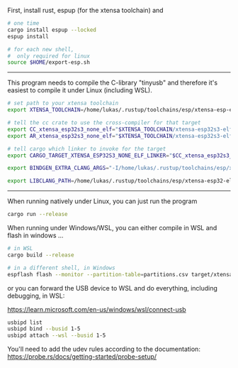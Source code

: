 
First, install rust, espup (for the xtensa toolchain) and 

```sh
# one time
cargo install espup --locked
espup install

# for each new shell,
#  only required for linux
source $HOME/export-esp.sh
```

----------

This program needs to compile the C-library "tinyusb" and therefore it's easiest to compile it under Linux (including WSL).

```sh
# set path to your xtensa toolchain
export XTENSA_TOOLCHAIN=/home/lukas/.rustup/toolchains/esp/xtensa-esp-elf/esp-14.2.0_20240906/xtensa-esp-elf/bin

# tell the cc crate to use the cross-compiler for that target
export CC_xtensa_esp32s3_none_elf="$XTENSA_TOOLCHAIN/xtensa-esp32s3-elf-gcc"
export AR_xtensa_esp32s3_none_elf="$XTENSA_TOOLCHAIN/xtensa-esp32s3-elf-ar"

# tell cargo which linker to invoke for the target
export CARGO_TARGET_XTENSA_ESP32S3_NONE_ELF_LINKER="$CC_xtensa_esp32s3_none_elf"
```

```sh
export BINDGEN_EXTRA_CLANG_ARGS="-I/home/lukas/.rustup/toolchains/esp/xtensa-esp-elf/esp-14.2.0_20240906/xtensa-esp-elf/xtensa-esp-elf/include"

export LIBCLANG_PATH=/home/lukas/.rustup/toolchains/esp/xtensa-esp32-elf-clang/esp-19.1.2_20250225/esp-clang/lib
```


------

When running natively under Linux, you can just run the program

```sh
cargo run --release
```

When running under Windows/WSL, you can either compile in WSL and flash in windows ...

```sh
# in WSL
cargo build --release

# in a different shell, in Windows
espflash flash --monitor --partition-table=partitions.csv target/xtensa-esp32s3-none-elf/release/esp32_keyboard_demo
```


or you can forward the USB device to WSL and do everything, including debugging, in WSL:

https://learn.microsoft.com/en-us/windows/wsl/connect-usb

```sh
usbipd list
usbipd bind --busid 1-5
usbipd attach --wsl --busid 1-5
```

You'll need to add the udev rules according to the documentation: https://probe.rs/docs/getting-started/probe-setup/